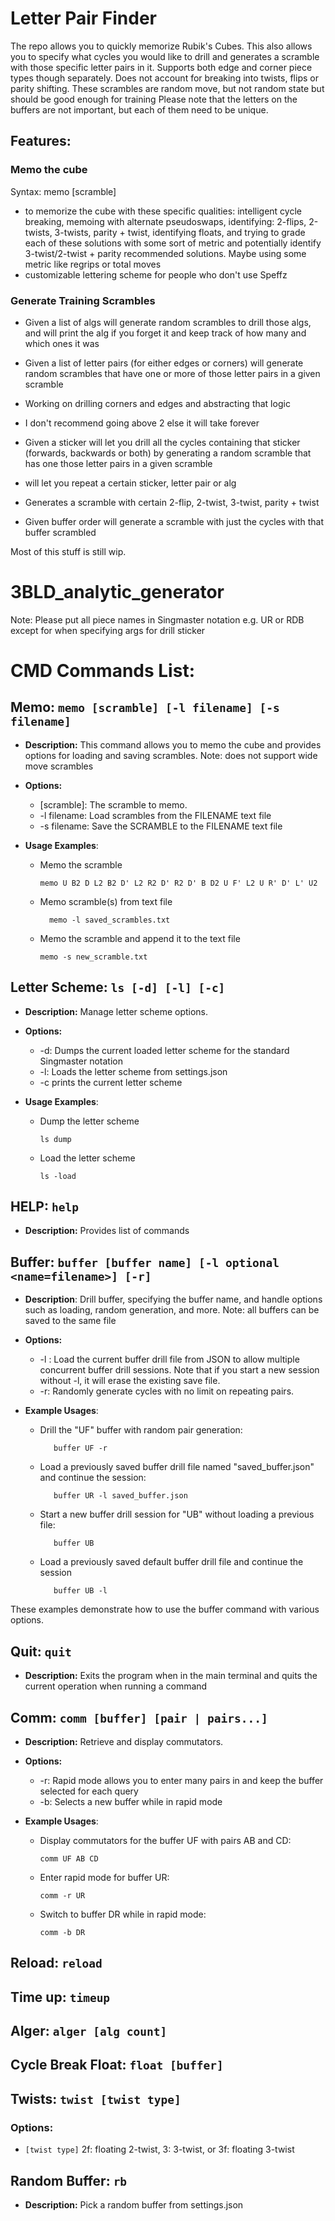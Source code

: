 # Letter Pair Finder

The repo allows you to quickly memorize Rubik's Cubes.
This also allows you to specify what cycles you would like to drill and
generates a scramble with those specific letter pairs in it.
Supports both edge and corner piece types though separately.
Does not account for breaking into twists, flips or parity shifting.
These scrambles are random move, but not random state but should be good enough for training
Please note that the letters on the buffers are not important, but each of them need to be unique.

## Features:

### Memo the cube

Syntax: memo [scramble]

- to memorize the cube with these specific qualities: intelligent cycle breaking, memoing with alternate pseudoswaps,
  identifying: 2-flips, 2-twists, 3-twists, parity + twist, identifying floats, and trying to grade each of these
  solutions with some sort of metric and potentially identify 3-twist/2-twist + parity recommended solutions. Maybe
  using some metric like regrips or total moves
- customizable lettering scheme for people who don't use Speffz

### Generate Training Scrambles

- Given a list of algs will generate random scrambles to drill those algs, and will print the alg if you forget it and
  keep track of how many and which ones it was
- Given a list of letter pairs (for either edges or corners) will generate random scrambles that have one or more of
  those letter pairs in a given scramble

- Working on drilling corners and edges and abstracting that logic
- I don't recommend going above 2 else it will take forever
- Given a sticker will let you drill all the cycles containing that sticker (forwards, backwards or both) by generating
  a random scramble that has one those letter pairs in a given scramble
- will let you repeat a certain sticker, letter pair or alg
- Generates a scramble with certain 2-flip, 2-twist, 3-twist, parity + twist
- Given buffer order will generate a scramble with just the cycles with that buffer scrambled

Most of this stuff is still wip.

# 3BLD_analytic_generator

Note: Please put all piece names in Singmaster notation e.g. UR or RDB except for when specifying args for drill sticker

# CMD Commands List:

## Memo: `memo [scramble] [-l filename] [-s filename]`

- **Description:** This command allows you to memo the cube and provides options for loading and saving scrambles. Note:
  does not support
  wide move scrambles

- **Options:**
    - [scramble]: The scramble to memo.
    - -l filename: Load scrambles from the FILENAME text file
    - -s filename: Save the SCRAMBLE to the FILENAME text file

- **Usage Examples**:
    - Memo the scramble

      ```
      memo U B2 D L2 B2 D' L2 R2 D' R2 D' B D2 U F' L2 U R' D' L' U2
      ```

    - Memo scramble(s) from text file

      ```
        memo -l saved_scrambles.txt
      ```

    - Memo the scramble and append it to the text file

       ```
       memo -s new_scramble.txt
       ```

## Letter Scheme: `ls [-d] [-l] [-c]`

- **Description:** Manage letter scheme options.

- **Options:**
    - -d: Dumps the current loaded letter scheme for the standard Singmaster notation
    - -l: Loads the letter scheme from settings.json
    - -c prints the current letter scheme

- **Usage Examples**:
    - Dump the letter scheme

      ```
      ls dump
      ```
    - Load the letter scheme

      ```
      ls -load
      ```

## HELP: `help`

- **Description:** Provides list of commands

## Buffer: `buffer [buffer name] [-l optional <name=filename>] [-r]`

- **Description**: Drill buffer, specifying the buffer name, and handle options such as loading, random generation, and
  more. Note: all buffers can be saved to the same file

- **Options:**
    - -l <filename>: Load the current buffer drill file from JSON to allow multiple concurrent buffer drill sessions.
      Note
      that if you start a new session without -l, it will erase the existing save file.
    - -r: Randomly generate cycles with no limit on repeating pairs.

- **Example Usages**:

    - Drill the "UF" buffer with random pair generation:

      ```
         buffer UF -r
      ```

    - Load a previously saved buffer drill file named "saved_buffer.json" and continue the session:

      ```
         buffer UR -l saved_buffer.json
      ```

    - Start a new buffer drill session for "UB" without loading a previous file:

      ```
         buffer UB
      ```

    - Load a previously saved default buffer drill file and continue the session

      ```
         buffer UB -l
      ```

These examples demonstrate how to use the buffer command with various options.

## Quit: `quit`

- **Description:** Exits the program when in the main terminal and quits the current operation when running a command

## Comm: `comm [buffer] [pair | pairs...]`

- **Description:** Retrieve and display commutators.
- **Options:**
    - -r: Rapid mode allows you to enter many pairs in and keep the buffer selected for each query
    - -b: Selects a new buffer while in rapid mode

- **Example Usages**:

    - Display commutators for the buffer UF with pairs AB and CD:
        ```
        comm UF AB CD
        ```

    - Enter rapid mode for buffer UR:

       ```
       comm -r UR
       ```

    - Switch to buffer DR while in rapid mode:

      ```
      comm -b DR
      ```

## Reload: `reload`

## Time up: `timeup`

## Alger: `alger [alg count]`

## Cycle Break Float: `float [buffer]`

## Twists: `twist [twist type]`

### Options:

- `[twist type]` 2f: floating 2-twist, 3: 3-twist, or 3f: floating 3-twist

## Random Buffer: `rb`

- **Description:** Pick a random buffer from settings.json
